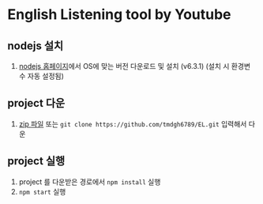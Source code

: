 # English Listening tool by Youtube
## nodejs 설치
1. [nodejs 홈페이지](https://nodejs.org/)에서 OS에 맞는 버전 다운로드 및 설치 (v6.3.1)
  (설치 시 환경변수 자동 설정됨)

## project 다운
1. [zip 파일](http://intra.novonetworks.com:8073/ENG/EL/repository/archive.zip?ref=master) 또는 `git clone https://github.com/tmdgh6789/EL.git` 입력해서 다운

## project 실행
1. project 를 다운받은 경로에서 `npm install` 실행
2. `npm start` 실행
